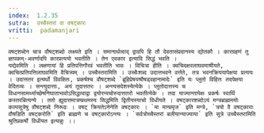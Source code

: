 ```yaml
---
index:  1.2.35
sutra:  उच्चैस्तरां वा वषट्कारः
vritti:  padamanjari
---
```


	वषट्शब्देन चात्र वौषट्शब्दो लक्ष्यते इति । समानार्थत्वाद् द्वावपि हि तौ देवतासंप्रदानस्य द्योतकौ । कारग्रहणं तु ज्ञापकम्-अवर्णादपि कारप्रत्ययो भवतीति । तेन एवकार इत्यादि सिद्धं भवति ।
	यद्येवमिति । लक्षणायां हि प्रतिपत्तिगौरवं भवतीति भावः । विचित्रा हीति । क्वचिदक्षरलाघवमाश्रीयते, क्वचित्प्रतिपत्तिलाघवमिति वैचित्र्यम् । उच्चैस्तरामिति । उच्चैःशब्द उदात्तभवने वर्त्तते, तत्र भवनक्रिययापेक्षया प्रत्ययः । उदात्ततर इत्यर्थो विवक्षितः, प्रकर्षश्च वौषट्शब्दे `ब्रूहिप्रेषयश्रौषड्वहानामादेः` इति यः प्लुतो विहितः तदपेक्षया वेदितव्यः । सन्त्युदात्ताः, अयं तूदात्ततरः । अन्त्यसदेशस्येत्येके । प्लुतोदात्तस्य च विधानसामर्थ्याच्छेषनिघाताभावोऽसिद्धत्वाद्वा द्वयोरप्यचोरुदात्ततरो भवतीत्येके । तदा याज्यान्तापेक्षः प्रकर्षः स्वार्थि कस्तरबित्यन्ये । ततो ह्युदात्तमात्रम्प्रथमस्य सिद्धमिति द्वितीयस्याचो विधीयते । वषट्कारशब्दोऽयं मन्त्रब्राह्ममयोः कल्पसूत्रेषु वौषट्शब्दे निरूढः । वषट् क्रियतेऽनेनेति वषट्कारः । `मा मान्प्रमृज` इति मन्त्रे, `त्रयो वै वषट्काराः वौषडिति वषट्करोति` इति ब्राह्मणे च वषट्कारोऽन्त्यः । `सर्वत्रोच्चैस्तरां बलीयान्याज्याया` इति सूत्रे उच्चैस्तरामिति श्रुतिप्रकर्षो विधीयत इत्याहुः ।।
